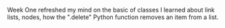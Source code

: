 Week One refreshed my mind on the basic of classes
I learned about link lists, nodes, how the ".delete" Python function removes an item from a list.  
